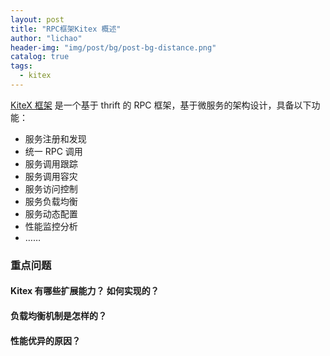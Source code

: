 ```yaml
---
layout: post
title: "RPC框架Kitex 概述"
author: "lichao"
header-img: "img/post/bg/post-bg-distance.png"
catalog: true
tags:
  - kitex
---
```


[KiteX 框架](https://github.com/cloudwego/kitex) 是一个基于 thrift 的 RPC 框架，基于微服务的架构设计，具备以下功能：

- 服务注册和发现
- 统一 RPC 调用
- 服务调用跟踪
- 服务调用容灾
- 服务访问控制
- 服务负载均衡
- 服务动态配置
- 性能监控分析
- ……

### 重点问题

#### Kitex 有哪些扩展能力？ 如何实现的？

#### 负载均衡机制是怎样的？

#### 性能优异的原因？
